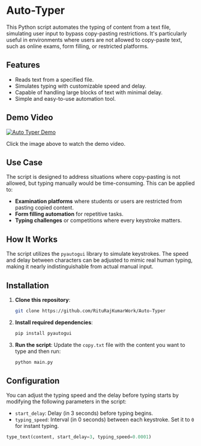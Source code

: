 # Auto-Typer


This Python script automates the typing of content from a text file, simulating user input to bypass copy-pasting restrictions. It's particularly useful in environments where users are not allowed to copy-paste text, such as online exams, form filling, or restricted platforms.

## Features
- Reads text from a specified file.
- Simulates typing with customizable speed and delay.
- Capable of handling large blocks of text with minimal delay.
- Simple and easy-to-use automation tool.

## Demo Video

[![Auto Typer Demo](https://via.placeholder.com/150)](https://github.com/RituRajKumarWork/Auto-Typer/blob/main/Use.mp4)

Click the image above to watch the demo video.


## Use Case
The script is designed to address situations where copy-pasting is not allowed, but typing manually would be time-consuming. This can be applied to:
- **Examination platforms** where students or users are restricted from pasting copied content.
- **Form filling automation** for repetitive tasks.
- **Typing challenges** or competitions where every keystroke matters.
  
## How It Works
The script utilizes the `pyautogui` library to simulate keystrokes. The speed and delay between characters can be adjusted to mimic real human typing, making it nearly indistinguishable from actual manual input.

## Installation

1. **Clone this repository**:
    ```bash
    git clone https://github.com/RituRajKumarWork/Auto-Typer
    ```
   
2. **Install required dependencies**:
    ```bash
    pip install pyautogui
    ```

3. **Run the script**:
    Update the `copy.txt` file with the content you want to type and then run:
    ```bash
    python main.py
    ```

## Configuration
You can adjust the typing speed and the delay before typing starts by modifying the following parameters in the script:

- `start_delay`: Delay (in 3 seconds) before typing begins.
- `typing_speed`: Interval (in 0 seconds) between each keystroke. Set it to `0` for instant typing.

```python
type_text(content, start_delay=3, typing_speed=0.0001) 
